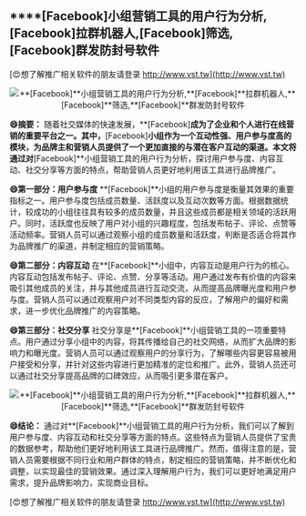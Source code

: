 ## ****[Facebook]**小组营销工具的用户行为分析,**[Facebook]**拉群机器人,**[Facebook]**筛选,**[Facebook]**群发防封号软件**

[😍想了解推广相关软件的朋友请登录 http://www.vst.tw](http://www.vst.tw)

 <center><img src="https://vst.tw/MP4/tuiguang/png/0.png" alt="**[Facebook]**小组营销工具的用户行为分析,**[Facebook]**拉群机器人,**[Facebook]**筛选,**[Facebook]**群发防封号软件"></center>

**😄摘要：**
随着社交媒体的快速发展，**[Facebook]**成为了企业和个人进行在线营销的重要平台之一。其中，**[Facebook]**小组作为一个互动性强、用户参与度高的模块，为品牌主和营销人员提供了一个更加直接的与潜在客户互动的渠道。本文将通过对**[Facebook]**小组营销工具的用户行为分析，探讨用户参与度、内容互动、社交分享等方面的特点，帮助营销人员更好地利用该工具进行品牌推广。

**😄第一部分：用户参与度**
**[Facebook]**小组的用户参与度是衡量其效果的重要指标之一。用户参与度包括成员数量、活跃度以及互动次数等方面。根据数据统计，较成功的小组往往具有较多的成员数量，并且这些成员都是相关领域的活跃用户。同时，活跃度也反映了用户对小组的兴趣程度，包括发布帖子、评论、点赞等活动频率。营销人员可以通过观察小组的成员数量和活跃度，判断是否适合将其作为品牌推广的渠道，并制定相应的营销策略。

**😄第二部分：内容互动**
在**[Facebook]**小组中，内容互动是用户行为的核心。内容互动包括发布帖子、评论、点赞、分享等活动。用户通过发布有价值的内容来吸引其他成员的关注，并与其他成员进行互动交流，从而提高品牌曝光度和用户参与度。营销人员可以通过观察用户对不同类型内容的反应，了解用户的偏好和需求，进一步优化品牌推广的内容策略。

**😄第三部分：社交分享**
社交分享是**[Facebook]**小组营销工具的一项重要特点。用户通过分享小组中的内容，将其传播给自己的社交网络，从而扩大品牌的影响力和曝光度。营销人员可以通过观察用户的分享行为，了解哪些内容更容易被用户接受和分享，并针对这些内容进行更加精准的定位和推广。此外，营销人员还可以通过社交分享提高品牌的口碑效应，从而吸引更多潜在客户。

 <center><img src="https://vst.tw/MP4/tuiguang/png/8.png" alt="**[Facebook]**小组营销工具的用户行为分析,**[Facebook]**拉群机器人,**[Facebook]**筛选,**[Facebook]**群发防封号软件"></center>

**😄结论：**
通过对**[Facebook]**小组营销工具的用户行为分析，我们可以了解到用户参与度、内容互动和社交分享等方面的特点。这些特点为营销人员提供了宝贵的数据参考，帮助他们更好地利用该工具进行品牌推广。然而，值得注意的是，营销人员需要根据不同行业和用户群体的特点，制定相应的营销策略，并不断优化和调整，以实现最佳的营销效果。通过深入理解用户行为，我们可以更好地满足用户需求，提升品牌影响力，实现商业目标。

[😍想了解推广相关软件的朋友请登录 http://www.vst.tw](http://www.vst.tw)



